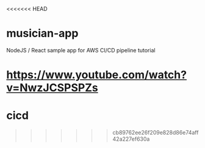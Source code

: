 <<<<<<< HEAD
# musician-app
NodeJS / React sample app for AWS CI/CD pipeline tutorial

https://www.youtube.com/watch?v=NwzJCSPSPZs
=======
# cicd
>>>>>>> cb89762ee26f209e828d86e74aff42a227ef630a
